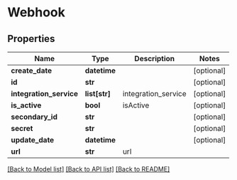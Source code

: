 # Webhook

## Properties
Name | Type | Description | Notes
------------ | ------------- | ------------- | -------------
**create_date** | **datetime** |  | [optional] 
**id** | **str** |  | [optional] 
**integration_service** | **list[str]** | integration_service | [optional] 
**is_active** | **bool** | isActive | [optional] 
**secondary_id** | **str** |  | [optional] 
**secret** | **str** |  | [optional] 
**update_date** | **datetime** |  | [optional] 
**url** | **str** | url | 

[[Back to Model list]](../README.md#documentation-for-models) [[Back to API list]](../README.md#documentation-for-api-endpoints) [[Back to README]](../README.md)


